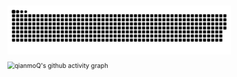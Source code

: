 ![](https://raw.githubusercontent.com/qianmoQ/qianmoQ/main/assets/github-contribution-grid-snake.svg)

![qianmoQ's github activity graph](https://activity-graph.herokuapp.com/graph?username=qianmoQ&theme=dracula)

